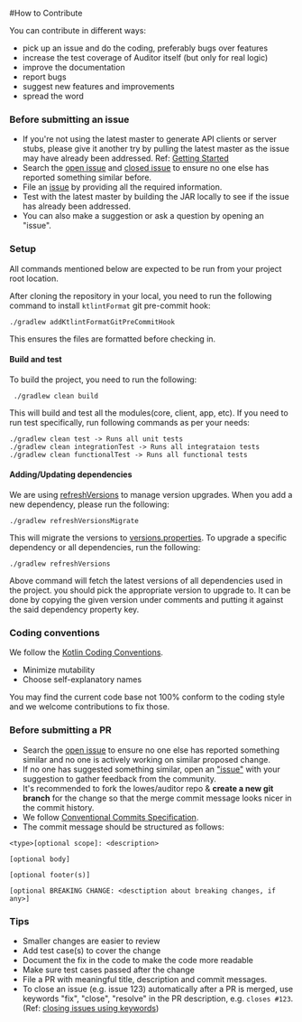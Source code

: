 #How to  Contribute

You can contribute in different ways:

* pick up an issue and do the coding, preferably bugs over features
* increase the test coverage of Auditor itself (but only for real logic)
* improve the documentation
* report bugs
* suggest new features and improvements
* spread the word

### Before submitting an issue

- If you're not using the latest master to generate API clients or server stubs, please give it another try by pulling the latest master as the issue may have already been addressed. Ref: [Getting Started](https://github.com/swagger-api/swagger-codegen#getting-started)
- Search the [open issue](https://github.com/lowes/auditor/issues/) and [closed issue](https://github.com/lowes/auditor/issues?q=is%3Aissue+is%3Aclosed) to ensure no one else has reported something similar before.
- File an [issue](https://github.com/lowes/auditor/issues/new) by providing all the required information.
- Test with the latest master by building the JAR locally to see if the issue has already been addressed.
- You can also make a suggestion or ask a question by opening an "issue".

### Setup
All commands mentioned below are expected to be run from your project root location.

After cloning the repository in your local, you need to run the following command to install `ktlintFormat` git pre-commit hook:
```
./gradlew addKtlintFormatGitPreCommitHook
```
This ensures the files are formatted before checking in.

#### Build and test
To build the project, you need to run the following:
```
 ./gradlew clean build
``` 
This will build and test all the modules(core, client, app, etc).
If you need to run test specifically, run following commands as per your needs:
```
./gradlew clean test -> Runs all unit tests
./gradlew clean integrationTest -> Runs all integrataion tests
./gradlew clean functionalTest -> Runs all functional tests
```

#### Adding/Updating dependencies
We are using [refreshVersions](https://github.com/jmfayard/refreshVersions) to manage version upgrades.
When you add a new dependency, please run the following:
```
./gradlew refreshVersionsMigrate
```
This will migrate the versions to [versions.properties](./versions.properties).
To upgrade a specific dependency or all dependencies, run the following:
```
./gradlew refreshVersions
```
Above command will fetch the latest versions of all dependencies used in the project.
you should pick the appropriate version to upgrade to. It can be done by copying the given version under comments and putting it against the said dependency property key.

### Coding conventions

We follow the [Kotlin Coding Conventions](http://kotlinlang.org/docs/reference/coding-conventions.html).

* Minimize mutability
* Choose self-explanatory names

You may find the current code base not 100% conform to the coding style and we welcome contributions to fix those.

### Before submitting a PR

- Search the [open issue](https://github.com/lowes/auditor/issues/) to ensure no one else has reported something similar and no one is actively working on similar proposed change.
- If no one has suggested something similar, open an ["issue"](https://github.com/lowes/auditor/issues/new) with your suggestion to gather feedback from the community.
- It's recommended to fork the lowes/auditor repo & **create a new git branch** for the change so that the merge commit message looks nicer in the commit history.
- We follow [Conventional Commits Specification](https://www.conventionalcommits.org/en/v1.0.0/#summary).
- The commit message should be structured as follows:
```
<type>[optional scope]: <description>

[optional body]

[optional footer(s)]

[optional BREAKING CHANGE: <desctiption about breaking changes, if any>]
```

### Tips
- Smaller changes are easier to review
- Add test case(s) to cover the change
- Document the fix in the code to make the code more readable
- Make sure test cases passed after the change
- File a PR with meaningful title, description and commit messages.
- To close an issue (e.g. issue 123) automatically after a PR is merged, use keywords "fix", "close", "resolve" in the PR description, e.g. `closes #123`. (Ref: [closing issues using keywords](https://help.github.com/articles/closing-issues-using-keywords/))